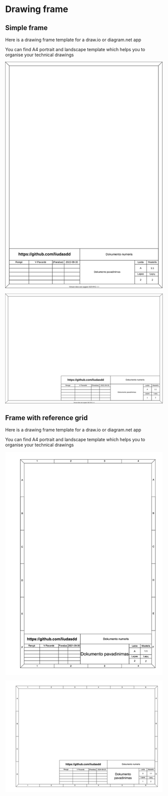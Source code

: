 # Drawing frame

## Simple frame

Here is a drawing frame template for a draw.io or diagram.net app

You can find A4 portrait and landscape template which helps you to organise your technical drawings

![Portrait drawing frame without grid refereces](drawing_frame_portrait.svg)

![Landscape drawing frame without grid refereces](drawing_frame.svg)

## Frame with reference grid

Here is a drawing frame template for a draw.io or diagram.net app

You can find A4 portrait and landscape template which helps you to organise your technical drawings

![Portrait drawing frame with grid refereces](drawing_frame-Portrait-grid.drawio.svg)

![Lanscape drawing frame with grid refereces](drawing_frame-Landscape-grid.drawio.svg)

